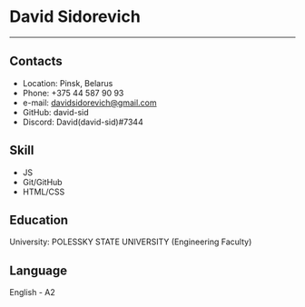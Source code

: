 # David Sidorevich

---

## Contacts
   * Location: Pinsk, Belarus
   * Phone: +375 44 587 90 93
   * e-mail: davidsidorevich@gmail.com
   * GitHub: david-sid
   * Discord: David(david-sid)#7344

## Skill
   * JS
   * Git/GitHub
   * HTML/CSS

## Education 
   University: POLESSKY STATE UNIVERSITY (Engineering Faculty)

## Language
   English - A2